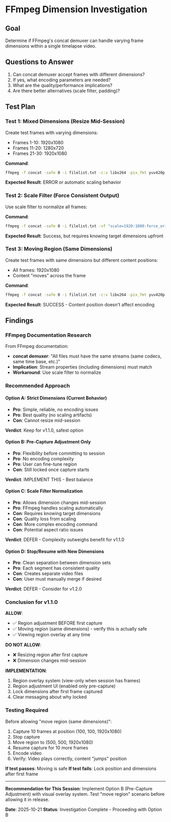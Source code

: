 # FFmpeg Dimension Investigation

## Goal
Determine if FFmpeg's concat demuxer can handle varying frame dimensions within a single timelapse video.

## Questions to Answer
1. Can concat demuxer accept frames with different dimensions?
2. If yes, what encoding parameters are needed?
3. What are the quality/performance implications?
4. Are there better alternatives (scale filter, padding)?

## Test Plan

### Test 1: Mixed Dimensions (Resize Mid-Session)
Create test frames with varying dimensions:
- Frames 1-10: 1920x1080
- Frames 11-20: 1280x720
- Frames 21-30: 1920x1080

**Command**:
```bash
ffmpeg -f concat -safe 0 -i filelist.txt -c:v libx264 -pix_fmt yuv420p -crf 23 output.mp4
```

**Expected Result**: ERROR or automatic scaling behavior

### Test 2: Scale Filter (Force Consistent Output)
Use scale filter to normalize all frames:

**Command**:
```bash
ffmpeg -f concat -safe 0 -i filelist.txt -vf "scale=1920:1080:force_original_aspect_ratio=decrease,pad=1920:1080:(ow-iw)/2:(oh-ih)/2" -c:v libx264 -pix_fmt yuv420p -crf 23 output.mp4
```

**Expected Result**: Success, but requires knowing target dimensions upfront

### Test 3: Moving Region (Same Dimensions)
Create test frames with same dimensions but different content positions:
- All frames: 1920x1080
- Content "moves" across the frame

**Command**:
```bash
ffmpeg -f concat -safe 0 -i filelist.txt -c:v libx264 -pix_fmt yuv420p -crf 23 output.mp4
```

**Expected Result**: SUCCESS - Content position doesn't affect encoding

## Findings

### FFmpeg Documentation Research
From FFmpeg documentation:
- **concat demuxer**: "All files must have the same streams (same codecs, same time base, etc.)"
- **Implication**: Stream properties (including dimensions) must match
- **Workaround**: Use scale filter to normalize

### Recommended Approach

#### Option A: Strict Dimensions (Current Behavior)
- **Pro**: Simple, reliable, no encoding issues
- **Pro**: Best quality (no scaling artifacts)
- **Con**: Cannot resize mid-session

**Verdict**: Keep for v1.1.0, safest option

#### Option B: Pre-Capture Adjustment Only
- **Pro**: Flexibility before committing to session
- **Pro**: No encoding complexity
- **Pro**: User can fine-tune region
- **Con**: Still locked once capture starts

**Verdict**: IMPLEMENT THIS - Best balance

#### Option C: Scale Filter Normalization
- **Pro**: Allows dimension changes mid-session
- **Pro**: FFmpeg handles scaling automatically
- **Con**: Requires knowing target dimensions
- **Con**: Quality loss from scaling
- **Con**: More complex encoding command
- **Con**: Potential aspect ratio issues

**Verdict**: DEFER - Complexity outweighs benefit for v1.1.0

#### Option D: Stop/Resume with New Dimensions
- **Pro**: Clean separation between dimension sets
- **Pro**: Each segment has consistent quality
- **Con**: Creates separate video files
- **Con**: User must manually merge if desired

**Verdict**: DEFER - Consider for v1.2.0

### Conclusion for v1.1.0

**ALLOW**:
- ✅ Region adjustment BEFORE first capture
- ✅ Moving region (same dimensions) - verify this is actually safe
- ✅ Viewing region overlay at any time

**DO NOT ALLOW**:
- ❌ Resizing region after first capture
- ❌ Dimension changes mid-session

**IMPLEMENTATION**:
1. Region overlay system (view-only when session has frames)
2. Region adjustment UI (enabled only pre-capture)
3. Lock dimensions after first frame captured
4. Clear messaging about why locked

### Testing Required
Before allowing "move region (same dimensions)":
1. Capture 10 frames at position (100, 100, 1920x1080)
2. Stop capture
3. Move region to (500, 500, 1920x1080)
4. Resume capture for 10 more frames
5. Encode video
6. Verify: Video plays correctly, content "jumps" position

**If test passes**: Moving is safe
**If test fails**: Lock position and dimensions after first frame

---

**Recommendation for This Session**:
Implement Option B (Pre-Capture Adjustment) with visual overlay system.
Test "move region" scenario before allowing it in release.

**Date**: 2025-10-21
**Status**: Investigation Complete - Proceeding with Option B
